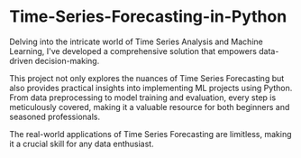 # Time-Series-Forecasting-in-Python

Delving into the intricate world of Time Series Analysis and Machine Learning, I've developed a comprehensive solution that empowers data-driven decision-making. 

This project not only explores the nuances of Time Series Forecasting but also provides practical insights into implementing ML projects using Python. From data preprocessing to model training and evaluation, every step is meticulously covered, making it a valuable resource for both beginners and seasoned professionals.

The real-world applications of Time Series Forecasting are limitless, making it a crucial skill for any data enthusiast.
